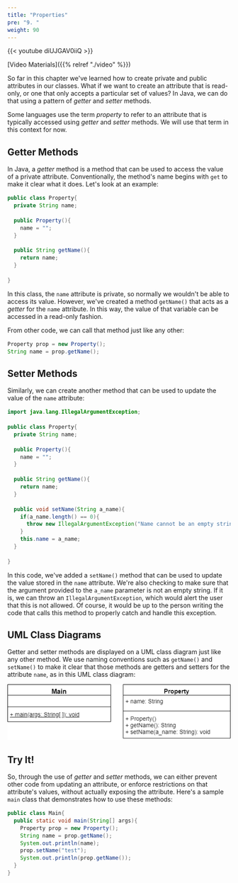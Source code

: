 ```yaml
---
title: "Properties"
pre: "9. "
weight: 90
---
```


{{< youtube diUJGAV0iiQ  >}}

[Video Materials]({{% relref "./video" %}})

So far in this chapter we've learned how to create private and public attributes in our classes. What if we want to create an attribute that is read-only, or one that only accepts a particular set of values? In Java, we can do that using a pattern of _getter_ and _setter_ methods. 

Some languages use the term _property_ to refer to an attribute that is typically accessed using _getter_ and _setter_ methods. We will use that term in this context for now. 

## Getter Methods

In Java, a _getter_ method is a method that can be used to access the value of a private attribute. Conventionally, the method's name begins with `get` to make it clear what it does. Let's look at an example:

```java
public class Property{
  private String name;
    
  public Property(){
    name = "";
  }
  
  public String getName(){
    return name;
  }
  
}
```

In this class, the `name` attribute is private, so normally we wouldn't be able to access its value. However, we've created a method `getName()` that acts as a _getter_ for the `name` attribute. In this way, the value of that variable can be accessed in a read-only fashion.

From other code, we can call that method just like any other:

```java
Property prop = new Property();
String name = prop.getName();
```

## Setter Methods

Similarly, we can create another method that can be used to update the value of the `name` attribute:

```java
import java.lang.IllegalArgumentException;

public class Property{
  private String name;
  
  public Property(){
    name = "";
  }
  
  public String getName(){
    return name;
  }
  
  public void setName(String a_name){
    if(a_name.length() == 0){
      throw new IllegalArgumentException("Name cannot be an empty string!");
    }
    this.name = a_name;
  }
  
}
```

In this code, we've added a `setName()` method that can be used to update the value stored in the `name` attribute. We're also checking to make sure that the argument provided to the `a_name` parameter is not an empty string. If it is, we can throw an `IllegalArgumentException`, which would alert the user that this is not allowed. Of course, it would be up to the person writing the code that calls this method to properly catch and handle this exception. 

## UML Class Diagrams

Getter and setter methods are displayed on a UML class diagram just like any other method. We use naming conventions such as `getName()` and `setName()` to make it clear that those methods are getters and setters for the attribute `name`, as in this UML class diagram:

<!-- TODO UML Incorrect - name property should be private -->

![UML Class Diagram with Properties](/images/12-class/11.6.j.9.propertyuml.png)

## Try It!

So, through the use of _getter_ and _setter_ methods, we can either prevent other code from updating an attribute, or enforce restrictions on that attribute's values, without actually exposing the attribute. Here's a sample `main` class that demonstrates how to use these methods:

```java
public class Main{
  public static void main(String[] args){
    Property prop = new Property();
    String name = prop.getName();
    System.out.println(name);
    prop.setName("test");
    System.out.println(prop.getName());
  }
}
```
